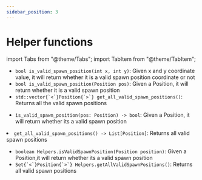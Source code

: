 ```yaml
---
sidebar_position: 3
---
```


# Helper functions

import Tabs from "@theme/Tabs";
import TabItem from "@theme/TabItem";

<Tabs>
  <TabItem value="C++" label="C++" default>
  <ul>
  <li><code>bool is_valid_spawn_position(int x, int y)</code>: Given x and y coordinate value, it will return whether it is a valid spawn position coordinate or not</li>
  <li><code>bool is_valid_spawn_position(Position pos)</code>: Given a Position, it will return whether it is a valid spawn position</li>
  <li><code>std::vector{`<`}Position{`>`} get_all_valid_spawn_positions()</code>: Returns all the valid spawn positions</li>

  </ul>

  </TabItem>
  <TabItem value="Python" label="Python">
  <ul>
  <li><code>is_valid_spawn_position(pos: Position) -> bool</code>: Given a Position, it will return whether its a valid spawn position</li>
  </ul>
  <li><code>get_all_valid_spawn_positions() -> List[Position]</code>: Returns all valid spawn positions</li>
  </TabItem>
  <TabItem value="Java" label="Java">
  <ul>
  <li><code>boolean Helpers.isValidSpawnPosition(Position position)</code>: Given a Position,it will return whether its a valid spawn position</li>
  <li><code>Set{`<`}Position{`>`} Helpers.getAllValidSpawnPositions()</code>: Returns all valid spawn positions</li>
  </ul>
  </TabItem>
</Tabs>
